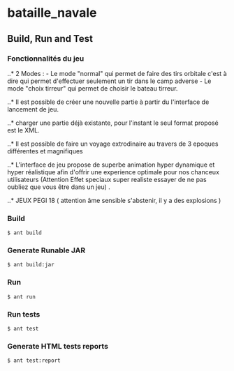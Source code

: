 # bataille_navale


## Build, Run and Test
### Fonctionnalités du jeu
..* 2 Modes : - Le mode "normal" qui permet de faire des tirs orbitale c'est à dire qui permet d'effectuer seulement un tir dans le camp adverse 
			  - Le mode "choix tirreur" qui permet de choisir le bateau tirreur. 

..* Il est possible de créer une nouvelle partie à partir du l'interface de lancement de jeu.

..* charger une partie déjà existante, pour l'instant le seul format proposé est le XML. 

..* Il est possible de faire un voyage extrodinaire au travers de 3 epoques différentes et magnifiques

..* L'interface de jeu propose de superbe animation hyper dynamique et hyper réalistique afin d'offrir une experience optimale pour nos chanceux utilisateurs (Attention Effet speciaux super realiste essayer de ne pas oubliez que vous être dans un jeu) .

..* JEUX PEGI 18 ( attention âme sensible s'abstenir, il y a des explosions )

### Build 
```
$ ant build
```

### Generate Runable JAR
```
$ ant build:jar
```

### Run
```
$ ant run
```

### Run tests
```
$ ant test
```

### Generate HTML tests reports
```
$ ant test:report
````
